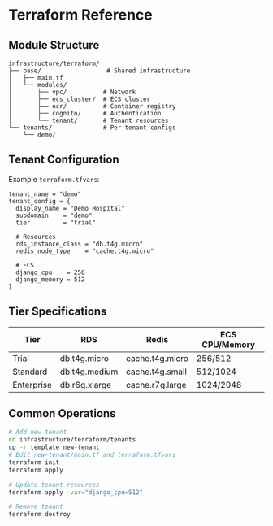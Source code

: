 # Terraform Reference

## Module Structure

```
infrastructure/terraform/
├── base/                  # Shared infrastructure
│   ├── main.tf
│   └── modules/
│       ├── vpc/          # Network
│       ├── ecs_cluster/  # ECS cluster
│       ├── ecr/          # Container registry
│       ├── cognito/      # Authentication
│       └── tenant/       # Tenant resources
└── tenants/              # Per-tenant configs
    └── demo/
```

## Tenant Configuration

Example `terraform.tfvars`:
```hcl
tenant_name = "demo"
tenant_config = {
  display_name = "Demo Hospital"
  subdomain    = "demo"
  tier         = "trial"

  # Resources
  rds_instance_class = "db.t4g.micro"
  redis_node_type    = "cache.t4g.micro"

  # ECS
  django_cpu    = 256
  django_memory = 512
}
```

## Tier Specifications

| Tier | RDS | Redis | ECS CPU/Memory |
|------|-----|-------|----------------|
| Trial | db.t4g.micro | cache.t4g.micro | 256/512 |
| Standard | db.t4g.medium | cache.t4g.small | 512/1024 |
| Enterprise | db.r6g.xlarge | cache.r7g.large | 1024/2048 |

## Common Operations

```bash
# Add new tenant
cd infrastructure/terraform/tenants
cp -r template new-tenant
# Edit new-tenant/main.tf and terraform.tfvars
terraform init
terraform apply

# Update tenant resources
terraform apply -var="django_cpu=512"

# Remove tenant
terraform destroy
```
